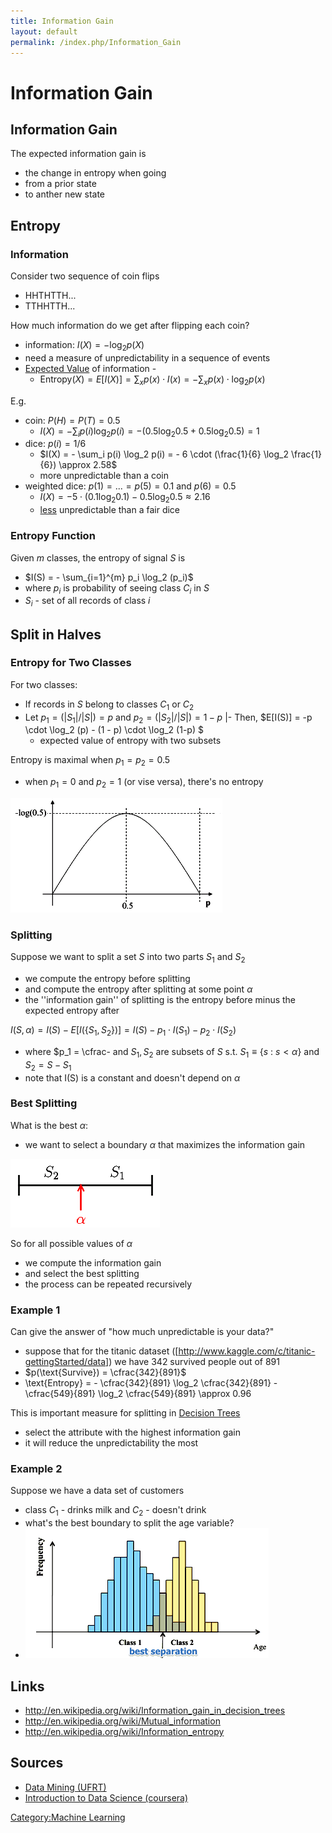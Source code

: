 ```yaml
---
title: Information Gain
layout: default
permalink: /index.php/Information_Gain
---
```


# Information Gain

## Information Gain
The expected information gain is 
- the change in entropy when going
- from a prior state 
- to anther new state


## Entropy
### Information
Consider two sequence of coin flips
- HHTHTTH...
- TTHHTTH...

How much information do we get after flipping each coin?
- information: $I(X) = - \log_2 p(X)$
- need a measure of unpredictability in a sequence of events
- [Expected Value](Expected_Value) of information - 
  - $\text{Entropy}(X) = E[I(X)] = \sum_x p(x) \cdot I(x) =  - \sum_x p(x) \cdot \log_2 p(x)$


E.g.
- coin: $P(H) = P(T) =  0.5$
  - $I(X) = - \sum_i p(i) \log_2 p(i) = - (0.5 \log_2 0.5 + 0.5 \log_2 0.5) = 1$
- dice: $p(i) = 1/6$
  - $I(X) = - \sum_i p(i) \log_2 p(i) = - 6 \cdot (\frac{1}{6} \log_2 \frac{1}{6}) \approx 2.58$
  - more unpredictable than a coin
- weighted dice: $p(1) = ... = p(5) = 0.1$ and $p(6) = 0.5$
  - $I(X) = - 5 \cdot (0.1 \log_2 0.1) - 0.5 \log_2 0.5 \approx 2.16$
  - <u>less</u> unpredictable than a fair dice


### Entropy Function
Given $m$ classes, the entropy of signal $S$ is 
- $I(S) = - \sum_{i=1}^{m} p_i \log_2 (p_i)$
- where $p_i$ is probability of seeing class $C_i$ in $S$
- $S_i$ - set of all records of class $i$


## Split in Halves
### Entropy for Two Classes
For two classes:
- If records in $S$ belong to classes $C_1$ or $C_2$
- Let $p_1 = ( | S_1| / |S| ) = p$ and $p_2 = ( |S_2 | / |S| ) = 1 - p$ |- Then, $E[I(S)] = -p \cdot \log_2 (p) - (1 - p) \cdot \log_2 (1-p) $
  - expected value of entropy with two subsets 


Entropy is maximal when $p_1 = p_2 = 0.5$
- when $p_1 = 0$ and $p_2 = 1$ (or vise versa), there's no entropy

<img src="https://raw.githubusercontent.com/alexeygrigorev/wiki-figures/master/ufrt/kddm/entropy.png" alt="Image">


### Splitting
Suppose we want to split a set $S$ into two parts $S_1$ and $S_2$
- we compute the entropy before splitting
- and compute the entropy after splitting at some point $\alpha$
- the ''information gain'' of splitting is the entropy before minus the expected entropy after 

$I(S, \alpha) = I(S) - E[I(\{S_1, S_2\})] = I(S) - p_1 \cdot I(S_1) - p_2 \cdot I(S_2)$
- where $p_1 = \cfrac- and $S_1, S_2$ are subsets of $S$ s.t. $S_1 \equiv \{ s \ : \ s < \alpha \}$ and $S_2 = S - S_1$
- note that I(S) is a constant and doesn't depend on $\alpha$


### Best Splitting
What is the best  $\alpha$:
- we want to select a boundary $\alpha$ that maximizes the information gain 

<img src="https://raw.githubusercontent.com/alexeygrigorev/wiki-figures/master/ufrt/kddm/discretization-entropy.png" alt="Image">


So for all possible values of $\alpha$
- we compute the information gain
- and select the best splitting
- the process can be repeated recursively


### Example 1
Can give the answer of "how much unpredictable is your data?"
- suppose that for the titanic dataset ([http://www.kaggle.com/c/titanic-gettingStarted/data]) we have 342 survived people out of 891
- $p(\text{Survive}) = \cfrac{342}{891}$
- \text{Entropy} = - \cfrac{342}{891} \log_2 \cfrac{342}{891}  - \cfrac{549}{891} \log_2 \cfrac{549}{891} \approx 0.96


This is important measure for splitting in [Decision Trees](Decision_Tree_(Data_Mining))
- select the attribute with the highest information gain 
- it will reduce the unpredictability the most


### Example 2
Suppose we have a data set of customers
- class $C_1$ - drinks milk and $C_2$ - doesn't drink
- what's the best boundary to split the age variable? 
- <img src="https://raw.githubusercontent.com/alexeygrigorev/wiki-figures/master/ufrt/kddm/discretization-entropy-ex.png" alt="Image">


## Links
- http://en.wikipedia.org/wiki/Information_gain_in_decision_trees
- http://en.wikipedia.org/wiki/Mutual_information
- http://en.wikipedia.org/wiki/Information_entropy

## Sources
- [Data Mining (UFRT)](Data_Mining_(UFRT))
- [Introduction to Data Science (coursera)](Introduction_to_Data_Science_(coursera))

[Category:Machine Learning](Category_Machine_Learning)
